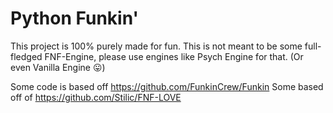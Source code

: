 # Python Funkin'

This project is 100% purely made for fun. This is not meant to be some full-fledged FNF-Engine, please use engines like Psych Engine for that. (Or even Vanilla Engine 😛)

Some code is based off https://github.com/FunkinCrew/Funkin
Some based off of https://github.com/Stilic/FNF-LOVE